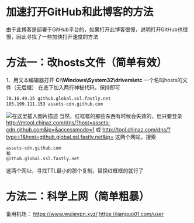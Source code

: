 # 加速打开GitHub和此博客的方法




由于此博客是部署于GitHub平台的，如果打开此博客很慢，说明打开GitHub也很慢，因此寻找了一些加快打开速度的方法
# 方法一：改hosts文件（简单有效）
1、用文本编辑器打开 **C:\Windows\System32\drivers\etc** 一个名叫hosts的文件（无后缀）
在底下加入两行神秘代码，保持即可
```bash
78.16.49.15 github.global.ssl.fastly.net
185.199.111.153 assets-cdn.github.com
```
![在这里插入图片描述](https://img-blog.csdnimg.cn/20200427203511406.png?x-oss-process=image/watermark,type_ZmFuZ3poZW5naGVpdGk,shadow_10,text_aHR0cHM6Ly9ibG9nLmNzZG4ubmV0L09sZEh1YW5nQw==,size_16,color_FFFFFF,t_70)
当然，红框框的那些东西有时候会失效的，但只要登录
http://mtool.chinaz.com/dns/?host=assets-cdn.github.com&ip=&accessmode=1
或
http://tool.chinaz.com/dns/?type=1&host=github.global.ssl.fastly.net&ip=
这两个网站，搜索

```bash
assets-cdn.github.com
和
github.global.ssl.fastly.net
```
这两个网址，寻找TTL最小的那个复制，替换红框框的就行了
# 方法二：科学上网（简单粗暴）
备用机场：
https://www.wujievpn.xyz/
https://jianguo01.com/user




